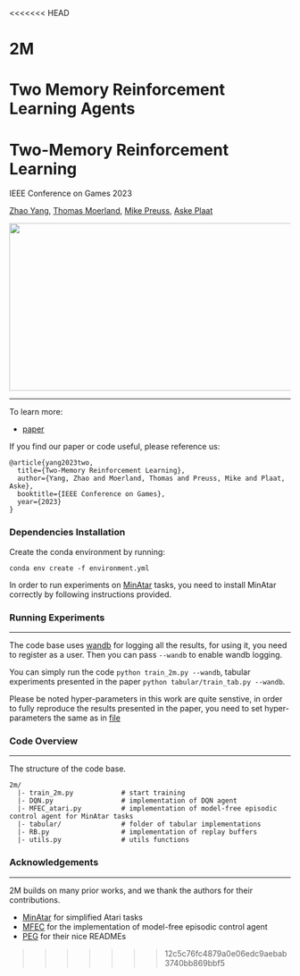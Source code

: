 <<<<<<< HEAD
# 2M
Two Memory Reinforcement Learning Agents
=======
# Two-Memory Reinforcement Learning
IEEE Conference on Games 2023

[Zhao Yang](https://yangzhao-666.github.io), [Thomas Moerland](https://thomasmoerland.nl), [Mike Preuss](https://scholar.google.se/citations?user=KGlyGUcAAAAJ&hl=en), [Aske Plaat](https://askeplaat.wordpress.com)

<img src="https://github.com/yangzhao-666/TwoM/blob/main/2M.png" width="600" height="300">

---
To learn more:
- [paper](https://arxiv.org/abs/2304.10098)

If you find our paper or code useful, please reference us:

```
@article{yang2023two,
  title={Two-Memory Reinforcement Learning},
  author={Yang, Zhao and Moerland, Thomas and Preuss, Mike and Plaat, Aske},
  booktitle={IEEE Conference on Games},
  year={2023}
}
```

### Dependencies Installation
Create the conda environment by running:
```
conda env create -f environment.yml
```

In order to run experiments on [MinAtar](https://github.com/kenjyoung/MinAtar) tasks, you need to install MinAtar correctly by following instructions provided.

### Running Experiments
--- 
The code base uses [wandb](https://wandb.ai) for logging all the results, for using it, you need to register as a user. Then you can pass ```--wandb``` to enable wandb logging.

You can simply run the code ```python train_2m.py --wandb```, tabular experiments presented in the paper ```python tabular/train_tab.py --wandb```.

Please be noted hyper-parameters in this work are quite senstive, in order to fully reproduce the results presented in the paper, you need to set hyper-parameters the same as in [file]()


### Code Overview
---
The structure of the code base.
```
2m/
  |- train_2m.py            # start training
  |- DQN.py                 # implementation of DQN agent
  |- MFEC_atari.py          # implementation of model-free episodic control agent for MinAtar tasks
  |- tabular/               # folder of tabular implementations
  |- RB.py                  # implementation of replay buffers
  |- utils.py               # utils functions
```
### Acknowledgements
--- 
2M builds on many prior works, and we thank the authors for their contributions.
- [MinAtar](https://github.com/kenjyoung/MinAtar/tree/master) for simplified Atari tasks
- [MFEC](https://github.com/astier/model-free-episodic-control/tree/master) for the implementation of model-free episodic control agent
- [PEG](https://github.com/penn-pal-lab/peg/tree/master) for their nice READMEs
>>>>>>> 12c5c76fc4879a0e06edc9aebab3740bb869bbf5
